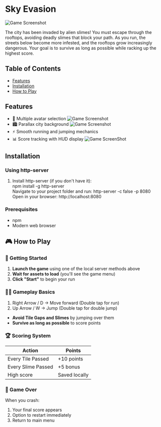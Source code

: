 # Sky Evasion

![Game Screenshot](res/readme-files/startPage.png)

The city has been invaded by alien slimes! You must escape through the rooftops, avoiding deadly slimes that block your path. As you run, the streets below become more infested, and the rooftops grow increasingly dangerous. Your goal is to survive as long as possible while racking up the highest score.

## Table of Contents
- [Features](#features)
- [Installation](#installation)
- [How to Play](#how-to-play)

## Features

- 🏃 Multiple avatar selection
![Game Screenshot](res/readme-files/avatarSelectionPage.png)
- 🏙️ Parallax city background
![Game Screenshot](res/readme-files/gameView.png)
- ⚡ Smooth running and jumping mechanics
- 📊 Score tracking with HUD display
![Game ScreenShot](res/readme-files/gameOverScreen.png)

## Installation

### Using http-server
1. Install http-server (if you don't have it):  
    npm install -g http-server  
Navigate to your project folder and run:
    http-server -c false -p 8080  
Open in your browser:
    http://localhost:8080  

### Prerequisites
- npm
- Modern web browser

## 🎮 How to Play

### 🚀 Getting Started
1. **Launch the game** using one of the local server methods above
2. **Wait for assets to load** (you'll see the game menu)
3. **Click "Start"** to begin your run

### 🏃‍♂️ Gameplay Basics
1.	Right Arrow / D → Move forward (Double tap for run)
2.	Up Arrow / W → Jump (Double tap for double jump)
- **Avoid Tile Gaps and Slimes** by jumping over them
- **Survive as long as possible** to score points

### 🏆 Scoring System
| Action          | Points          |
|-----------------|-----------------|
| Every Tile Passed | +10 points    |
| Every Slime Passed  | +5 bonus    |
| High score      | Saved locally   |


### 🏁 Game Over
When you crash:
1. Your final score appears
2. Option to restart immediately
4. Return to main menu
